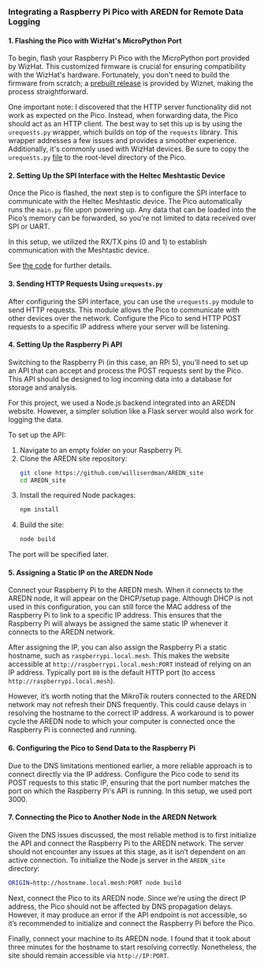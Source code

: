 ### Integrating a Raspberry Pi Pico with AREDN for Remote Data Logging

#### 1. Flashing the Pico with WizHat's MicroPython Port
To begin, flash your Raspberry Pi Pico with the MicroPython port provided by WizHat. This customized firmware is crucial for ensuring compatibility with the WizHat's hardware. Fortunately, you don't need to build the firmware from scratch; a [prebuilt release](https://github.com/Wiznet/RP2040-HAT-MicroPython/blob/main/Ethernet%20Example%20Getting%20Started%20%5BMicropython%5D.md#deploying-firmware-to-the-device) is provided by Wiznet, making the process straightforward.

One important note: I discovered that the HTTP server functionality did not work as expected on the Pico. Instead, when forwarding data, the Pico should act as an HTTP client. The best way to set this up is by using the `urequests.py` wrapper, which builds on top of the `requests` library. This wrapper addresses a few issues and provides a smoother experience. Additionally, it's commonly used with WizHat devices. Be sure to copy the `urequests.py` [file](https://github.com/Wiznet/RP2040-HAT-MicroPython/blob/main/examples/HTTP/HTTP_Client/urequests.py) to the root-level directory of the Pico.

#### 2. Setting Up the SPI Interface with the Heltec Meshtastic Device
Once the Pico is flashed, the next step is to configure the SPI interface to communicate with the Heltec Meshtastic device. The Pico automatically runs the `main.py` file upon powering up. Any data that can be loaded into the Pico’s memory can be forwarded, so you’re not limited to data received over SPI or UART.

In this setup, we utilized the RX/TX pins (0 and 1) to establish communication with the Meshtastic device.

See [the code](https://github.com/williserdman/AREDN_site/tree/main/pico_code) for further details.

#### 3. Sending HTTP Requests Using `urequests.py`
After configuring the SPI interface, you can use the `urequests.py` module to send HTTP requests. This module allows the Pico to communicate with other devices over the network. Configure the Pico to send HTTP POST requests to a specific IP address where your server will be listening.

#### 4. Setting Up the Raspberry Pi API
Switching to the Raspberry Pi (in this case, an RPi 5), you’ll need to set up an API that can accept and process the POST requests sent by the Pico. This API should be designed to log incoming data into a database for storage and analysis.

For this project, we used a Node.js backend integrated into an AREDN website. However, a simpler solution like a Flask server would also work for logging the data.

To set up the API:

1. Navigate to an empty folder on your Raspberry Pi.
2. Clone the AREDN site repository:
   ```bash
   git clone https://github.com/williserdman/AREDN_site
   cd AREDN_site
   ```
3. Install the required Node packages:
   ```bash
   npm install
   ```
4. Build the site:
   ```bash
   node build
   ```

The port will be specified later.

#### 5. Assigning a Static IP on the AREDN Node
Connect your Raspberry Pi to the AREDN mesh. When it connects to the AREDN node, it will appear on the DHCP/setup page. Although DHCP is not used in this configuration, you can still force the MAC address of the Raspberry Pi to link to a specific IP address. This ensures that the Raspberry Pi will always be assigned the same static IP whenever it connects to the AREDN network.

After assigning the IP, you can also assign the Raspberry Pi a static hostname, such as `raspberrypi.local.mesh`. This makes the website accessible at `http://raspberrypi.local.mesh:PORT` instead of relying on an IP address. Typically port `80` is the default HTTP port (to access `http://raspberrypi.local.mesh`).

However, it’s worth noting that the MikroTik routers connected to the AREDN network may not refresh their DNS frequently. This could cause delays in resolving the hostname to the correct IP address. A workaround is to power cycle the AREDN node to which your computer is connected once the Raspberry Pi is connected and running.

#### 6. Configuring the Pico to Send Data to the Raspberry Pi
Due to the DNS limitations mentioned earlier, a more reliable approach is to connect directly via the IP address. Configure the Pico code to send its POST requests to this static IP, ensuring that the port number matches the port on which the Raspberry Pi's API is running. In this setup, we used port 3000.

#### 7. Connecting the Pico to Another Node in the AREDN Network
Given the DNS issues discussed, the most reliable method is to first initialize the API and connect the Raspberry Pi to the AREDN network. The server should not encounter any issues at this stage, as it isn’t dependent on an active connection. To initialize the Node.js server in the `AREDN_site` directory:

```bash
ORIGIN=http://hostname.local.mesh:PORT node build
```

Next, connect the Pico to its AREDN node. Since we’re using the direct IP address, the Pico should not be affected by DNS propagation delays. However, it may produce an error if the API endpoint is not accessible, so it’s recommended to initialize and connect the Raspberry Pi before the Pico.

Finally, connect your machine to its AREDN node. I found that it took about three minutes for the hostname to start resolving correctly. Nonetheless, the site should remain accessible via `http://IP:PORT`.
